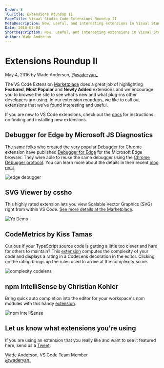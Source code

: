 ```yaml
---
Order: 8
TOCTitle: Extensions Roundup II
PageTitle: Visual Studio Code Extensions Roundup II
MetaDescription: New, useful, and interesting extensions in Visual Studio Code. 
Date: 2016-05-04
ShortDescription: New, useful, and interesting extensions in Visual Studio Code.
Author: Wade Anderson
---
```


# Extensions Roundup II

May 4, 2016 by Wade Anderson, [@waderyan_](https://twitter.com/waderyan_)

The VS Code Extension [Marketplace](https://marketplace.visualstudio.com/VSCode) does a great job of highlighting **Featured**, **Most Popular** and **Newly Added** extensions and we encourage you to browse the site to see what's new and what plug-ins other developers are using. In our extension roundups, we like to call out extensions that we've found interesting and useful.

If you are new to VS Code extensions, check out the [docs](http://code.visualstudio.com/docs/editor/extension-gallery) for instructions on finding and installing new extensions.

## Debugger for Edge by Microsoft JS Diagnostics

The same folks who created the very popular [Debugger for Chrome](https://marketplace.visualstudio.com/items?itemName=msjsdiag.debugger-for-chrome) extension have published [Debugger for Edge](https://marketplace.visualstudio.com/items?itemName=msjsdiag.debugger-for-edge) for the Microsoft Edge browser. They were able to reuse the same debugger using the [Chrome Debugger protocol](https://developer.chrome.com/devtools/docs/debugger-protocol). You can learn more about the details in their recent [blog post](https://blogs.windows.com/msedgedev/2016/04/27/introducing-edge-diagnostics-adapter/).

![edge debugger](https://raw.githubusercontent.com/Microsoft/vscode-edge-debug/master/.demo.gif)

## SVG Viewer by cssho

This highly rated extension lets you view Scalable Vector Graphics (SVG) right from within VS Code. [See more details at the Marketplace](https://marketplace.visualstudio.com/items?itemName=cssho.vscode-svgviewer).

![Yo Demo](2016_05_04_svg-viewer.gif)

## CodeMetrics by Kiss Tamas

Curious if your TypeScript source code is getting a little too clever and hard for others to maintain? This [extension](https://marketplace.visualstudio.com/items?itemName=kisstkondoros.vscode-codemetrics) computes the complexity of your code and displays a rating in a CodeLens decoration in the editor. Clicking on the rating brings up the rules used to arrive at the complexity score.

![complexity codelens](2016_05_04_complexity-codelens.png)

## npm IntelliSense by Christian Kohler

Bring quick auto completion into the editor for your workspace's npm modules with this handy [extension](https://marketplace.visualstudio.com/items?itemName=christian-kohler.npm-intellisense).

![npm IntelliSense](2016_05_04_auto-complete.gif)

## Let us know what extensions you're using

If you are using an extension that you really like and want to see it featured here, send us a [Tweet](https://twitter.com/code).

Wade Anderson, VS Code Team Member <br>
[@waderyan_](https://twitter.com/waderyan_)
